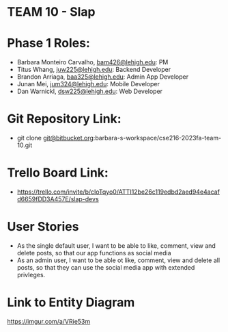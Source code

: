 # TEAM 10 - Slap

# Phase 1 Roles:

- Barbara Monteiro Carvalho, bam426@lehigh.edu: PM
- Titus Whang, juw225@lehigh.edu: Backend Developer
- Brandon Arriaga, baa325@lehigh.edu: Admin App Developer
- Junan Mei, jum324@lehigh.edu: Mobile Developer
- Dan Warnickl, dsw225@lehigh.edu: Web Developer

# Git Repository Link:

- git clone git@bitbucket.org:barbara-s-workspace/cse216-2023fa-team-10.git

# Trello Board Link:

- https://trello.com/invite/b/cIoTqyo0/ATTI12be26c119edbd2aed94e4acafd6659fDD3A457E/slap-devs

# User Stories

- As the single default user, I want to be able to like, comment, view and delete posts, so that our app functions as social media
- As an admin user, I want to be able ot like, comment, view and delete all posts, so that they can use the social media app with extended privleges.

# Link to Entity Diagram

https://imgur.com/a/VRie53m
